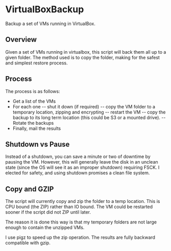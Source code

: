 # VirtualBoxBackup
Backup a set of VMs running in VirtualBox.

## Overview
Given a set of VMs running in virtualbox, this script will back them all up to a given folder. The method used is to copy the folder, making for the safest and simplest restore process.

## Process
The process is as follows:
- Get a list of the VMs
- For each one
-- shut it down (if required)
-- copy the VM folder to a temporary location, zipping and encrypting
-- restart the VM
-- copy the backup to its long term location (this could be S3 or a mounted drive).
-- Rotate the backups
- Finally, mail the results

## Shutdown vs Pause
Instead of a shutdown, you can save a minute or two of downtime by pausing the VM. However, this will generally leave the disk in an unclean state (since the OS will see it as an improper shutdown) requiring FSCK. I elected for safety, and using shutdown promises a clean file system.

## Copy and GZIP
The script will currently copy and zip the folder to a temp location. This is CPU bound (the ZIP) rather than IO bound. The VM could be restarted sooner if the script did not ZIP until later.

The reason it is done this way is that my temporary folders are not large enough to contain the unzipped VMs. 

I use pigz to speed up the zip operation. The results are fully backward compatible with gzip.
